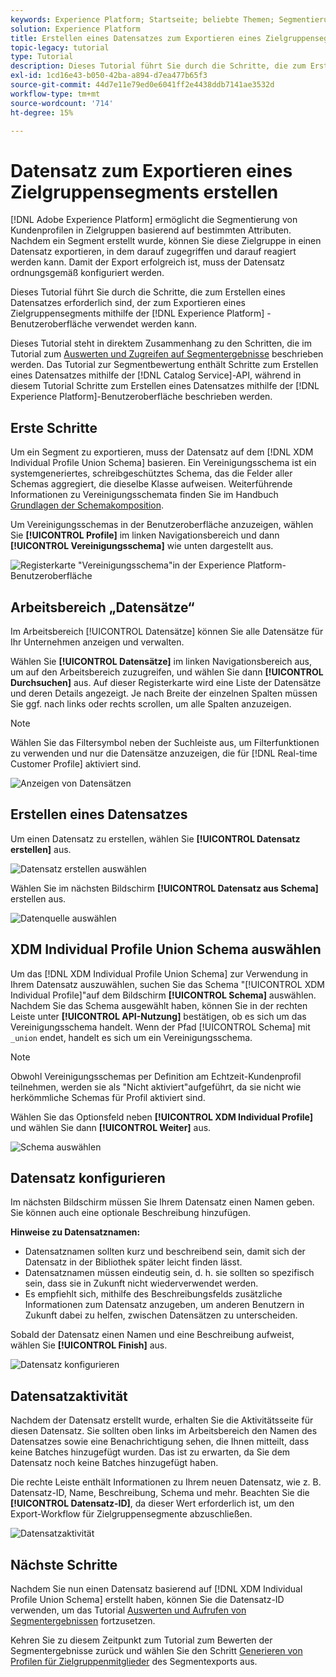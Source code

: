 ```yaml
---
keywords: Experience Platform; Startseite; beliebte Themen; Segmentierungsdienst; Segmentierung; Segmentierung; Datensatz erstellen; Zielgruppensegment exportieren; Segment exportieren
solution: Experience Platform
title: Erstellen eines Datensatzes zum Exportieren eines Zielgruppensegments
topic-legacy: tutorial
type: Tutorial
description: Dieses Tutorial führt Sie durch die Schritte, die zum Erstellen eines Datensatzes erforderlich sind, der zum Exportieren eines Zielgruppensegments mithilfe der Experience Platform-Benutzeroberfläche verwendet werden kann.
exl-id: 1cd16e43-b050-42ba-a894-d7ea477b65f3
source-git-commit: 44d7e11e79ed0e6041ff2e4438ddb7141ae3532d
workflow-type: tm+mt
source-wordcount: '714'
ht-degree: 15%

---
```


# Datensatz zum Exportieren eines Zielgruppensegments erstellen

[!DNL Adobe Experience Platform] ermöglicht die Segmentierung von Kundenprofilen in Zielgruppen basierend auf bestimmten Attributen. Nachdem ein Segment erstellt wurde, können Sie diese Zielgruppe in einen Datensatz exportieren, in dem darauf zugegriffen und darauf reagiert werden kann. Damit der Export erfolgreich ist, muss der Datensatz ordnungsgemäß konfiguriert werden.

Dieses Tutorial führt Sie durch die Schritte, die zum Erstellen eines Datensatzes erforderlich sind, der zum Exportieren eines Zielgruppensegments mithilfe der [!DNL Experience Platform] -Benutzeroberfläche verwendet werden kann.

Dieses Tutorial steht in direktem Zusammenhang zu den Schritten, die im Tutorial zum [Auswerten und Zugreifen auf Segmentergebnisse](./evaluate-a-segment.md) beschrieben werden. Das Tutorial zur Segmentbewertung enthält Schritte zum Erstellen eines Datensatzes mithilfe der [!DNL Catalog Service]-API, während in diesem Tutorial Schritte zum Erstellen eines Datensatzes mithilfe der [!DNL Experience Platform]-Benutzeroberfläche beschrieben werden.

## Erste Schritte

Um ein Segment zu exportieren, muss der Datensatz auf dem [!DNL XDM Individual Profile Union Schema] basieren. Ein Vereinigungsschema ist ein systemgeneriertes, schreibgeschütztes Schema, das die Felder aller Schemas aggregiert, die dieselbe Klasse aufweisen. Weiterführende Informationen zu Vereinigungsschemata finden Sie im Handbuch [Grundlagen der Schemakomposition](../../xdm/schema/composition.md#union).

Um Vereinigungsschemas in der Benutzeroberfläche anzuzeigen, wählen Sie **[!UICONTROL Profile]** im linken Navigationsbereich und dann **[!UICONTROL Vereinigungsschema]** wie unten dargestellt aus.

![Registerkarte &quot;Vereinigungsschema&quot;in der Experience Platform-Benutzeroberfläche](../images/tutorials/segment-export-dataset/union.png)


## Arbeitsbereich „Datensätze“

Im Arbeitsbereich [!UICONTROL Datensätze] können Sie alle Datensätze für Ihr Unternehmen anzeigen und verwalten.

Wählen Sie **[!UICONTROL Datensätze]** im linken Navigationsbereich aus, um auf den Arbeitsbereich zuzugreifen, und wählen Sie dann **[!UICONTROL Durchsuchen]** aus. Auf dieser Registerkarte wird eine Liste der Datensätze und deren Details angezeigt. Je nach Breite der einzelnen Spalten müssen Sie ggf. nach links oder rechts scrollen, um alle Spalten anzuzeigen.

>[!NOTE]
>
>Wählen Sie das Filtersymbol neben der Suchleiste aus, um Filterfunktionen zu verwenden und nur die Datensätze anzuzeigen, die für [!DNL Real-time Customer Profile] aktiviert sind.

![Anzeigen von Datensätzen](../images/tutorials/segment-export-dataset/browse.png)

## Erstellen eines Datensatzes

Um einen Datensatz zu erstellen, wählen Sie **[!UICONTROL Datensatz erstellen]** aus.

![Datensatz erstellen auswählen](../images/tutorials/segment-export-dataset/create-dataset.png)

Wählen Sie im nächsten Bildschirm **[!UICONTROL Datensatz aus Schema]** erstellen aus.

![Datenquelle auswählen](../images/tutorials/segment-export-dataset/create-from-schema.png)

## XDM Individual Profile Union Schema auswählen

Um das [!DNL XDM Individual Profile Union Schema] zur Verwendung in Ihrem Datensatz auszuwählen, suchen Sie das Schema &quot;[!UICONTROL XDM Individual Profile]&quot;auf dem Bildschirm **[!UICONTROL Schema]** auswählen. Nachdem Sie das Schema ausgewählt haben, können Sie in der rechten Leiste unter **[!UICONTROL API-Nutzung]** bestätigen, ob es sich um das Vereinigungsschema handelt. Wenn der Pfad [!UICONTROL Schema] mit `_union` endet, handelt es sich um ein Vereinigungsschema.

>[!NOTE]
>
>Obwohl Vereinigungsschemas per Definition am Echtzeit-Kundenprofil teilnehmen, werden sie als &quot;Nicht aktiviert&quot;aufgeführt, da sie nicht wie herkömmliche Schemas für Profil aktiviert sind.

Wählen Sie das Optionsfeld neben **[!UICONTROL XDM Individual Profile]** und wählen Sie dann **[!UICONTROL Weiter]** aus.

![Schema auswählen](../images/tutorials/segment-export-dataset/select-schema.png)

## Datensatz konfigurieren

Im nächsten Bildschirm müssen Sie Ihrem Datensatz einen Namen geben. Sie können auch eine optionale Beschreibung hinzufügen.

**Hinweise zu Datensatznamen:**
* Datensatznamen sollten kurz und beschreibend sein, damit sich der Datensatz in der Bibliothek später leicht finden lässt.
* Datensatznamen müssen eindeutig sein, d. h. sie sollten so spezifisch sein, dass sie in Zukunft nicht wiederverwendet werden.
* Es empfiehlt sich, mithilfe des Beschreibungsfelds zusätzliche Informationen zum Datensatz anzugeben, um anderen Benutzern in Zukunft dabei zu helfen, zwischen Datensätzen zu unterscheiden.

Sobald der Datensatz einen Namen und eine Beschreibung aufweist, wählen Sie **[!UICONTROL Finish]** aus.

![Datensatz konfigurieren](../images/tutorials/segment-export-dataset/configure-dataset.png)

## Datensatzaktivität

Nachdem der Datensatz erstellt wurde, erhalten Sie die Aktivitätsseite für diesen Datensatz. Sie sollten oben links im Arbeitsbereich den Namen des Datensatzes sowie eine Benachrichtigung sehen, die Ihnen mitteilt, dass keine Batches hinzugefügt wurden. Das ist zu erwarten, da Sie dem Datensatz noch keine Batches hinzugefügt haben.

Die rechte Leiste enthält Informationen zu Ihrem neuen Datensatz, wie z. B. Datensatz-ID, Name, Beschreibung, Schema und mehr. Beachten Sie die **[!UICONTROL Datensatz-ID]**, da dieser Wert erforderlich ist, um den Export-Workflow für Zielgruppensegmente abzuschließen.

![Datensatzaktivität](../images/tutorials/segment-export-dataset/activity.png)

## Nächste Schritte

Nachdem Sie nun einen Datensatz basierend auf [!DNL XDM Individual Profile Union Schema] erstellt haben, können Sie die Datensatz-ID verwenden, um das Tutorial [Auswerten und Aufrufen von Segmentergebnissen](./evaluate-a-segment.md) fortzusetzen.

Kehren Sie zu diesem Zeitpunkt zum Tutorial zum Bewerten der Segmentergebnisse zurück und wählen Sie den Schritt [Generieren von Profilen für Zielgruppenmitglieder](./evaluate-a-segment.md#generate-profiles) des Segmentexports aus.
